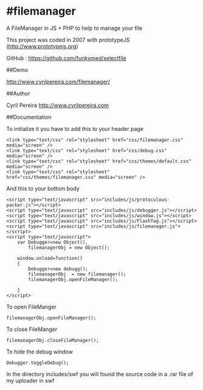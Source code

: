 #filemanager
===========
A FileManager in JS + PHP to help to manage your file

This project was coded in 2007 with prototypeJS (http://www.prototypejs.org)

GitHub : https://github.com/funkymed/selectfile

##Demo

http://www.cyrilpereira.com/filemanager/

##Author

Cyril Pereira http://www.cyrilpereira.com

##Documentation

To initialize it you have to add this to your header page
~~~
<link type="text/css" rel="stylesheet" href="css/filemanager.css" media="screen" />
<link type="text/css" rel="stylesheet" href="css/debug.css" media="screen" />
<link type="text/css" rel="stylesheet" href="css/themes/default.css" media="screen" />
<link type="text/css" rel="stylesheet" href="css/themes/filemanager.css" media="screen" />
~~~

And this to your bottom body
~~~
<script type="text/javascript" src="includes/js/protoculous-packer.js"></script>
<script type="text/javascript" src="includes/js/debugger.js"></script>
<script type="text/javascript" src="includes/js/window.js"></script>
<script type="text/javascript" src="includes/js/FlashTag.js"></script>
<script type="text/javascript" src="includes/js/filemanager.js"></script>
<script type="text/javascript">
    var Debugger=new Object(),
        filemanagerObj = new Object();

    window.onload=function()
    {
        Debugger=new debugg();
        filemanagerObj	= new filemanager();
        filemanagerObj.openFileManager();

    }
</script>
~~~

To open FileManger
~~~
filemanagerObj.openFileManager();
~~~

To close FileManger
~~~
filemanagerObj.closeFileManager();
~~~

To hide the debug window
~~~
Debugger.toggleDebug();
~~~

In the directory includes/swf you will found the source code in a .rar file of my uploader in swf